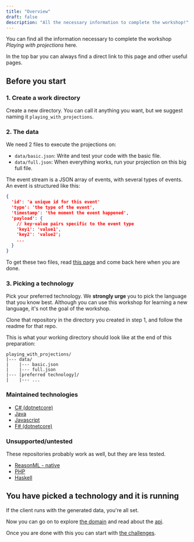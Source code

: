 ```yaml
---
title: "Overview"
draft: false
description: "All the necessary information to complete the workshop!"
---
```


You can find all the information necessary to complete the workshop *Playing with projections* here.

In the top bar you can always find a direct link to this page and other useful pages.

## Before you start

### 1. Create a work directory

Create a new directory. You can call it anything you want, but we suggest naming it `playing_with_projections`. 

### 2. The data

We need 2 files to execute the projections on:
- `data/basic.json`: Write and test your code with the basic file.
- `data/full.json`: When everything works, run your projection on this big full file.

The event stream is a JSON array of events, with several types of events. An event is structured like this:

```json
{
  'id': 'a unique id for this event'
  'type': 'the type of the event',
  'timestamp': 'the moment the event happened',
  'payload': {
    // key-value pairs specific to the event type
    'key1': 'value1',
    'key2': 'value2';
    ...
  }
}
```


To get these two files, read [this page](/doc/generating_data) and come back here when you are done.

### 3. Picking a technology

Pick your preferred technology. We **strongly urge** you to pick the language that you know best.
Although you can use this workshop for learning a new language, it's not the goal of the workshop.

Clone that repository in the directory you created in step 1, and follow the readme for that repo.

This is what your working directory should look like at the end of this preparation:

```
playing_with_projections/
|--- data/
|    |--- basic.json
|    |--- full.json
|--- [preferred technology]/
|    |--- ...
```

### Maintained technologies

- [C# (dotnetcore)](https://github.com/PlayingWithProjections/csharp)
- [Java](https://github.com/PlayingWithProjections/java)
- [Javascript](https://github.com/PlayingWithProjections/javascript)
- [F# (dotnetcore)](https://github.com/PlayingWithProjections/fsharp)

### Unsupported/untested

These repositories probably work as well, but they are less tested.

- [ReasonML - native](https://github.com/PlayingWithProjections/reason)
- [PHP](https://github.com/mathiasverraes/playingwithprojections-php)
- [Haskell](https://github.com/mathiasverraes/playingwithprojections-haskell)

## You have picked a technology and it is running

If the client runs with the generated data, you're all set. 

Now you can go on to explore [the domain](/doc/domain) and read about the [api](/doc/api).

Once you are done with this you can start with [the challenges](/challenge/list).
